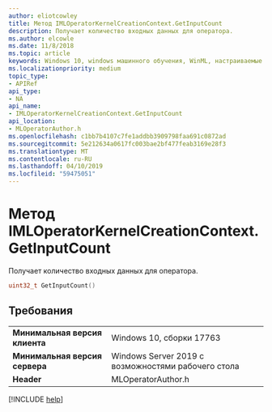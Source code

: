 ```yaml
---
author: eliotcowley
title: Метод IMLOperatorKernelCreationContext.GetInputCount
description: Получает количество входных данных для оператора.
ms.author: elcowle
ms.date: 11/8/2018
ms.topic: article
keywords: Windows 10, windows машинного обучения, WinML, настраиваемые операторы, GetInputCount
ms.localizationpriority: medium
topic_type:
- APIRef
api_type:
- NA
api_name:
- IMLOperatorKernelCreationContext.GetInputCount
api_location:
- MLOperatorAuthor.h
ms.openlocfilehash: c1bb7b4107c7fe1addbb3909798faa691c0872ad
ms.sourcegitcommit: 5e212634a0617fc003bae2bf477feab3169e28f3
ms.translationtype: MT
ms.contentlocale: ru-RU
ms.lasthandoff: 04/10/2019
ms.locfileid: "59475051"
---
```

# <a name="imloperatorkernelcreationcontextgetinputcount-method"></a>Метод IMLOperatorKernelCreationContext.GetInputCount

Получает количество входных данных для оператора.

```cpp
uint32_t GetInputCount()
```

## <a name="requirements"></a>Требования

| | |
|-|-|
| **Минимальная версия клиента** | Windows 10, сборки 17763 |
| **Минимальная версия сервера** | Windows Server 2019 с возможностями рабочего стола |
| **Header** | MLOperatorAuthor.h |

[!INCLUDE [help](../includes/get-help.md)]
